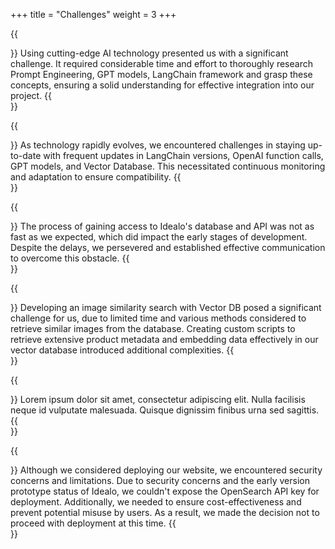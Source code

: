 +++
title = "Challenges"
weight = 3
+++

{{<section title="New AI Technology" >}}
Using cutting-edge AI technology presented us with a significant challenge. 
It required considerable time and effort to thoroughly research Prompt Engineering, GPT models, 
LangChain framework and grasp these concepts, ensuring a solid understanding for effective 
integration into our project.
{{</section>}}

{{<section title="Keeping Up with Rapid Technology Changes" >}}
As technology rapidly evolves, we encountered challenges in staying up-to-date with frequent 
updates in LangChain versions, OpenAI function calls, GPT models, and Vector Database. 
This necessitated continuous monitoring and adaptation to ensure compatibility.
{{</section>}}

{{<section title="Accessing idealo's Database" >}}
The process of gaining access to Idealo's database and API was not as fast as we expected, 
which did impact the early stages of development. Despite the delays, we persevered and 
established effective communication to overcome this obstacle.
{{</section>}}

{{<section title="Image Similarity Search with Vector Database" >}}
Developing an image similarity search with Vector DB posed a significant challenge for us, 
due to limited time and various methods considered to retrieve similar images from the database. 
Creating custom scripts to retrieve extensive product metadata and embedding data effectively 
in our vector database introduced additional complexities.
{{</section>}}

{{<section title="Filter products" >}}
Lorem ipsum dolor sit amet, consectetur adipiscing elit. 
Nulla facilisis neque id vulputate malesuada. 
Quisque dignissim finibus urna sed sagittis.
{{</section>}}

{{<section title="Deployment Hurdles" >}}
Although we considered deploying our website, we encountered security concerns and limitations. 
Due to security concerns and the early version prototype status of Idealo, we couldn't expose 
the OpenSearch API key for deployment. Additionally, we needed to ensure cost-effectiveness and 
prevent potential misuse by users. As a result, we made the decision not to proceed with deployment at this time.
{{</section>}}
